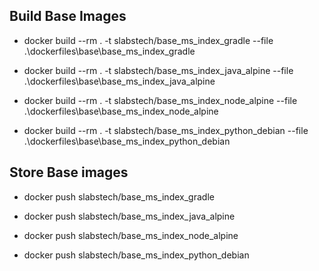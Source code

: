 

## Build Base Images
* docker build --rm . -t slabstech/base_ms_index_gradle  --file .\dockerfiles\base\base_ms_index_gradle

* docker build --rm . -t slabstech/base_ms_index_java_alpine  --file .\dockerfiles\base\base_ms_index_java_alpine

* docker build --rm . -t slabstech/base_ms_index_node_alpine  --file .\dockerfiles\base\base_ms_index_node_alpine

* docker build --rm . -t slabstech/base_ms_index_python_debian  --file .\dockerfiles\base\base_ms_index_python_debian

## Store Base images
* docker push slabstech/base_ms_index_gradle

* docker push slabstech/base_ms_index_java_alpine

* docker push slabstech/base_ms_index_node_alpine                                                                    

* docker push slabstech/base_ms_index_python_debian
